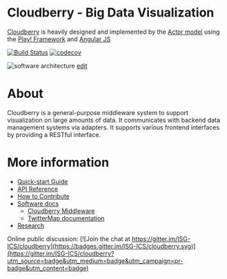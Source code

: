 # Cloudberry - Big Data Visualization

[Cloudberry](http://cloudberry.ics.uci.edu) is heavily designed and implemented by the [Actor model](http://doc.akka.io/docs/akka/current/scala/actors.html) using the [Play! Framework](https://www.playframework.com/) and [Angular JS](https://angular.io/)

[![Build Status](https://travis-ci.org/ISG-ICS/cloudberry.svg?branch=master)](https://travis-ci.org/ISG-ICS/cloudberry) [![codecov](https://codecov.io/gh/ISG-ICS/cloudberry/branch/master/graph/badge.svg)](https://codecov.io/gh/ISG-ICS/cloudberry)

![software architecture](https://docs.google.com/drawings/d/1nTrEvJbfmy9NObda2cojzxSnnSDwYCePBflJVZFElqI/pub?w=960&h=720)
[edit](https://docs.google.com/drawings/d/1nTrEvJbfmy9NObda2cojzxSnnSDwYCePBflJVZFElqI/edit)

# About
Cloudberry is a general-purpose middleware system to support visualization on large amounts of data. It communicates with backend data management systems via adapters. It supports various frontend interfaces by providing a RESTful interface.

# More information
* [Quick-start Guide](https://github.com/ISG-ICS/cloudberry/wiki/quick-start)
* [API Reference](https://github.com/ISG-ICS/cloudberry/wiki/RESTful-API-to-Cloudberry)
* [How to Contribute](https://github.com/ISG-ICS/cloudberry/wiki/Setting-up-the-development-environment)
* [Software docs](https://github.com/ISG-ICS/cloudberry/wiki/Software-Documentation)
  * [Cloudberry Middleware](https://github.com/ISG-ICS/cloudberry/wiki/Cloudberry-Middleware)
  * [TwitterMap documentation](https://github.com/ISG-ICS/cloudberry/wiki/TwitterMap-documentation)
* [Research](https://github.com/ISG-ICS/cloudberry/wiki/research)

Online public discussion: [![Join the chat at https://gitter.im/ISG-ICS/cloudberry](https://badges.gitter.im/ISG-ICS/cloudberry.svg)](https://gitter.im/ISG-ICS/cloudberry?utm_source=badge&utm_medium=badge&utm_campaign=pr-badge&utm_content=badge)
